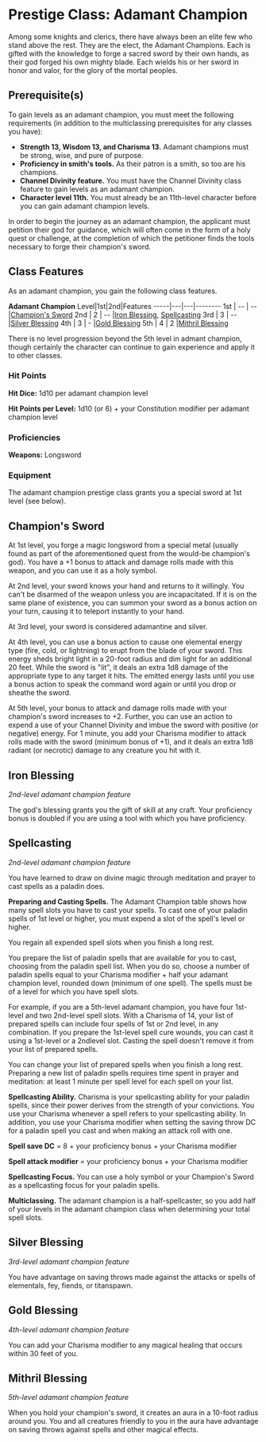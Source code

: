 # Prestige Class: Adamant Champion
Among some knights and clerics, there have always been an elite few who stand above the rest. They are the elect, the Adamant Champions. Each is gifted with the knowledge to forge a sacred sword by their own hands, as their god forged his own mighty blade. Each wields his or her sword in honor and valor, for the glory of the mortal peoples.

## Prerequisite(s)
To gain levels as an adamant champion, you must meet the following requirements (in addition to the multiclassing prerequisites for any classes you have):

* **Strength 13, Wisdom 13, and Charisma 13.** Adamant champions must be strong, wise, and pure of purpose.
* **Proficiency in smith's tools.** As their patron is a smith, so too are his champions.
* **Channel Divinity feature.** You must have the Channel Divinity class feature to gain levels as an adamant champion.
* **Character level 11th.** You must already be an 11th-level character before you can gain adamant champion levels.

In order to begin the journey as an adamant champion, the applicant must petition their god for guidance, which will often come in the form of a holy quest or challenge, at the completion of which the petitioner finds the tools necessary to forge their champion's sword.

## Class Features
As an adamant champion, you gain the following class features.

**Adamant Champion**
Level|1st|2nd|Features
-----|---|---|--------
1st  | -- | -- |[Champion's Sword](#champions-sword)
2nd  | 2 | -- |[Iron Blessing](#iron-blessing), [Spellcasting](#spellcasting)
3rd  | 3 | -- |[Silver Blessing](#silver-blessing)
4th  | 3 | - |[Gold Blessing](#gold-blessing)
5th  | 4 | 2 |[Mithril Blessing](#mithril-blessing)

There is no level progression beyond the 5th level in admant champion, though certainly the character can continue to gain experience and apply it to other classes.

### Hit Points
**Hit Dice:** 1d10 per adamant champion level

**Hit Points per Level:** 1d10 (or 6) + your Constitution modifier per adamant champion level

### Proficiencies
**Weapons:** Longsword

### Equipment
The adamant champion prestige class grants you a special sword at 1st level (see below).

## Champion's Sword
At 1st level, you forge a magic longsword from a special metal (usually found as part of the aforementioned quest from the would-be champion's god). You have a +1 bonus to attack and damage rolls made with this weapon, and you can use it as a holy symbol.

At 2nd level, your sword knows your hand and returns to it willingly. You can't be disarmed of the weapon unless you are incapacitated. If it is on the same plane of existence, you can summon your sword as a bonus action on your turn, causing it to teleport instantly to your hand.

At 3rd level, your sword is considered adamantine and silver.

At 4th level, you can use a bonus action to cause one elemental energy type (fire, cold, or lightning) to erupt from the blade of your sword. This energy sheds bright light in a 20-foot radius and dim light for an additional 20 feet. While the sword is "lit", it deals an extra 1d8 damage of the appropriate type to any target it hits. The emitted energy lasts until you use a bonus action to speak the command word again or until you drop or sheathe the sword.

At 5th level, your bonus to attack and damage rolls made with your champion's sword increases to +2. Further, you can use an action to expend a use of your Channel Divinity and imbue the sword with positive (or negative) energy. For 1 minute, you add your Charisma modifier to attack rolls made with the sword (minimum bonus of +1), and it deals an extra 1d8 radiant (or necrotic) damage to any creature you hit with it.

## Iron Blessing
*2nd-level adamant champion feature*

The god's blessing grants you the gift of skill at any craft. Your proficiency bonus is doubled if you are using a tool with which you have proficiency.

## Spellcasting
*2nd-level adamant champion feature*

You have learned to draw on divine magic through meditation and prayer to cast spells as a paladin does.

**Preparing and Casting Spells.** The Adamant Champion table shows how many spell slots you have to cast your spells. To cast one of your paladin spells of 1st level or higher, you must expend a slot of the spell's level or higher.

You regain all expended spell slots when you finish a long rest.

You prepare the list of paladin spells that are available for you to cast, choosing from the paladin spell list. When you do so, choose a number of paladin spells equal to your Charisma modifier + half your adamant champion level, rounded down (minimum of one spell). The spells must be of a level for which you have spell slots.

For example, if you are a 5th-level adamant champion, you have four 1st-level and two 2nd-level spell slots. With a Charisma of 14, your list of prepared spells can include four spells of 1st or 2nd level, in any combination. If you prepare the 1st-level spell cure wounds, you can cast it using a 1st-level or a 2ndlevel slot. Casting the spell doesn't remove it from your list of prepared spells.

You can change your list of prepared spells when you finish a long rest. Preparing a new list of paladin spells requires time spent in prayer and meditation: at least 1 minute per spell level for each spell on your list.

**Spellcasting Ability.** Charisma is your spellcasting ability for your paladin spells, since their power derives from the strength of your convictions. You use your Charisma whenever a spell refers to your spellcasting ability. In addition, you use your Charisma modifier when setting the saving throw DC for a paladin spell you cast and when making an attack roll with one.

**Spell save DC** = 8 + your proficiency bonus + your Charisma modifier

**Spell attack modifier** = your proficiency bonus + your Charisma modifier

**Spellcasting Focus.** You can use a holy symbol or your Champion's Sword as a spellcasting focus for your paladin spells.

**Multiclassing.** The adamant champion is a half-spellcaster, so you add half of your levels in the adamant champion class when determining your total spell slots.

## Silver Blessing
*3rd-level adamant champion feature*

You have advantage on saving throws made against the attacks or spells of elementals, fey, fiends, or titanspawn.

## Gold Blessing
*4th-level adamant champion feature*

You can add your Charisma modifier to any magical healing that occurs within 30 feet of you.

## Mithril Blessing
*5th-level adamant champion feature*

When you hold your champion's sword, it creates an aura in a 10-foot radius around you. You and all creatures friendly to you in the aura have advantage on saving throws against spells and other magical effects.

